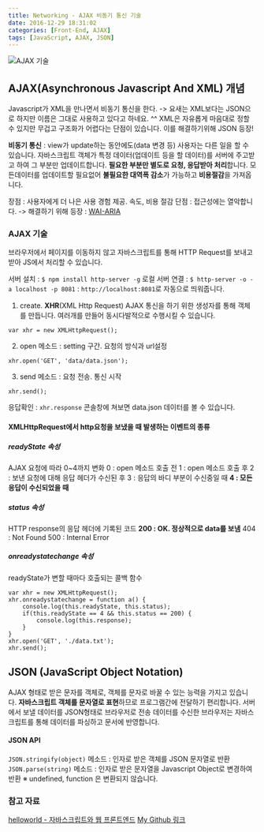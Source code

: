 ```yaml
---
title: Networking - AJAX 비동기 통신 기술
date: 2016-12-29 18:31:02
categories: [Front-End, AJAX]
tags: [JavaScript, AJAX, JSON]
---
```


![AJAX 기술](/image/ajax.png)

## AJAX(Asynchronous Javascript And XML) 개념
Javascript가 XML을 만나면서 비동기 통신을 한다. -> 요새는 XML보다는 JSON으로 하지만 이름은 그대로 사용하고 있다고 하네요. ^^
XML은 자유롭게 마음대로 정할 수 있지만 무겁고 구조화가 어렵다는 단점이 있습니다. 이를 해결하기위해 JSON 등장!

**비동기 통신** : view가 update하는 동안에도(data 변경 등) 사용자는 다른 일을 할 수 있습니다. 자바스크립트 객체가 특정 데이터(업데이트 등을 할 데이터)를 서버에 주고받고 하여 그 부분만 업데이트합니다.
**필요한 부분만 별도로 요청, 응답받아 처리**합니다. 모든데이터를 업데이트할 필요없어 **불필요한 대역폭 감소**가 가능하고 **비용절감**을 가져옵니다.

장점 : 사용자에게 더 나은 사용 경험 제공. 속도, 비용 절감
단점 : 접근성에는 열악합니다. -> 해결하기 위해 등장 : [WAI-ARIA](https://sharryhong.github.io/2016/12/13/web-aria/)

### AJAX 기술
브라우저에서 페이지를 이동하지 않고 자바스크립트를 통해 HTTP Request를 보내고 받아 JS에서 처리할 수 있습니다.


서버 설치 : `$ npm install http-server -g`
로컬 서버 연결 : `$ http-server -o -a localhost -p 8081`
: `http://localhost:8081`로 자동으로 띄워줍니다.

1) create. **XHR**(XML Http Request)
AJAX 통신을 하기 위한 생성자를 통해 객체를 만듭니다. 여러개를 만들어 동시다발적으로 수행시킬 수 있습니다.
```
var xhr = new XMLHttpRequest();
```

2) open 메소드 : setting 구간. 요청의 방식과 url설정
```
xhr.open('GET', 'data/data.json');
```

3) send 메소드 : 요청 전송. 통신 시작
```
xhr.send();
```

응답확인 : `xhr.response` 콘솔창에 쳐보면 data.json 데이터를 볼 수 있습니다.

#### XMLHttpRequest에서 http요청을 보냈을 때 발생하는 이벤트의 종류
##### readyState 속성
AJAX 요청에 따라 0~4까지 변화
0 : open 메소드 호출 전
1 : open 메소드 호출 후
2 : 보낸 요청에 대해 응답 헤더가 수신된 후
3 : 응답의 바디 부분이 수신중일 때
**4 : 모든 응답이 수신되었을 때**

##### status 속성
HTTP response의 응답 헤더에 기록된 코드
**200 : OK. 정상적으로 data를 보냄**
404 : Not Found
500 : Internal Error

##### onreadystatechange 속성
readyState가 변할 때마다 호출되는 콜백 함수

```
var xhr = new XMLHttpRequest();
xhr.onreadystatechange = function a() {
	console.log(this.readyState, this.status);
	if(this.readyState == 4 && this.status == 200) {
		console.log(this.response);
	}
}
xhr.open('GET', './data.txt');
xhr.send();
```

## JSON (JavaScript Object Notation)
AJAX 형태로 받은 문자를 객체로, 객체를 문자로 바꿀 수 있는 능력을 가지고 있습니다.
**자바스크립트 객체를 문자열로 표현**하므로 프로그램간에 전달하기 편리합니다.
서버에서 보낼 데이터를 JSON형태로 브라우저로 전송
데이터를 수신한 브라우저는 자바스크립트를 통해 데이터를 파싱하고 문서에 반영합니다.

#### JSON API
`JSON.stringify(object)` 메소드 : 인자로 받은 객체를 JSON 문자열로 반환
`JSON.parse(string)` 메소드 : 인자로 받은 문자열을 Javascript Object로 변경하여 반환
※ undefined, function 은 변환되지 않습니다.



### 참고 자료
[helloworld - 자바스크립트와 웹 프론트엔드](http://tryhelloworld.co.kr/courses/%EC%9E%90%EB%B0%94%EC%8A%A4%ED%81%AC%EB%A6%BD%ED%8A%B8%EC%99%80-%EC%9B%B9-%ED%94%84%EB%A1%A0%ED%8A%B8%EC%97%94%EB%93%9C)
[My Github 링크](https://github.com/sharryhong/FDS/tree/master/day41-angulerjs)
